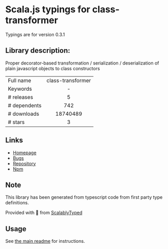 
# Scala.js typings for class-transformer

Typings are for version 0.3.1

## Library description:
Proper decorator-based transformation / serialization / deserialization of plain javascript objects to class constructors

|                    |                 |
| ------------------ | :-------------: |
| Full name          | class-transformer |
| Keywords           | - |
| # releases         | 5 |
| # dependents       | 742 |
| # downloads        | 18740489 |
| # stars            | 3 |

## Links
- [Homepage](https://github.com/typestack/class-transformer#readme)
- [Bugs](https://github.com/typestack/class-transformer/issues)
- [Repository](https://github.com/typestack/class-transformer)
- [Npm](https://www.npmjs.com/package/class-transformer)
    


## Note
This library has been generated from typescript code from first party type definitions.

Provided with :purple_heart: from [ScalablyTyped](https://github.com/oyvindberg/ScalablyTyped)

## Usage
See [the main readme](../../readme.md) for instructions.


